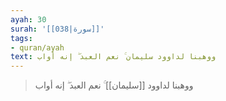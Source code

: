 ```yaml
---
ayah: 30
surah: '[[038|سورة]]'
tags:
- quran/ayah
text: ووهبنا لداوود سليمان ۚ نعم العبد ۖ إنه أواب
---
```

> ووهبنا لداوود [[سليمان]] ۚ نعم العبد ۖ إنه أواب
